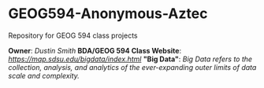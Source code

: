 # GEOG594-Anonymous-Aztec
Repository for GEOG 594 class projects

**Owner**: _Dustin Smith_
**BDA/GEOG 594 Class Website**: _https://map.sdsu.edu/bigdata/index.html_
**"Big Data"**: _Big Data refers to the collection, analysis, and analytics of the ever-expanding outer limits of data scale and complexity._
